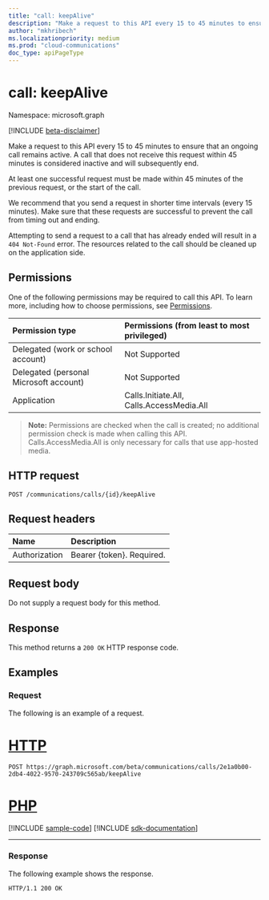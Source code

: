 ```yaml
---
title: "call: keepAlive"
description: "Make a request to this API every 15 to 45 minutes to ensure that an ongoing call remains active."
author: "mkhribech"
ms.localizationpriority: medium
ms.prod: "cloud-communications"
doc_type: apiPageType
---
```


# call: keepAlive

Namespace: microsoft.graph

[!INCLUDE [beta-disclaimer](../../includes/beta-disclaimer.md)]

Make a request to this API every 15 to 45 minutes to ensure that an ongoing call remains active. A call that does not receive this request within 45 minutes is considered inactive and will subsequently end.

At least one successful request must be made within 45 minutes of the previous request, or the start of the call.

We recommend that you send a request in shorter time intervals (every 15 minutes). Make sure that these requests are successful to prevent the call from timing out and ending.

Attempting to send a request to a call that has already ended will result in a `404 Not-Found` error. The resources related to the call should be cleaned up on the application side.

## Permissions
One of the following permissions may be required to call this API. To learn more, including how to choose permissions, see [Permissions](/graph/permissions-reference).

| Permission type | Permissions (from least to most privileged) |
| :-------------- | :------------------------------------------ |
| Delegated (work or school account)     | Not Supported        |
| Delegated (personal Microsoft account) | Not Supported        |
| Application     | Calls.Initiate.All, Calls.AccessMedia.All |

> **Note:** Permissions are checked when the call is created; no additional permission check is made when calling this API. Calls.AccessMedia.All is only necessary for calls that use app-hosted media.

## HTTP request
<!-- { "blockType": "ignored" } -->
```http
POST /communications/calls/{id}/keepAlive
```


## Request headers
| Name          | Description               |
|:--------------|:--------------------------|
| Authorization | Bearer {token}. Required. |

## Request body
Do not supply a request body for this method.

## Response
This method returns a `200 OK` HTTP response code.

## Examples

### Request
The following is an example of a request.


# [HTTP](#tab/http)
<!-- {
  "blockType": "request",
  "name": "keep-alive"
}-->

```http
POST https://graph.microsoft.com/beta/communications/calls/2e1a0b00-2db4-4022-9570-243709c565ab/keepAlive
```

# [PHP](#tab/php)
[!INCLUDE [sample-code](../includes/snippets/php/keep-alive-php-snippets.md)]
[!INCLUDE [sdk-documentation](../includes/snippets/snippets-sdk-documentation-link.md)]

---


### Response
The following example shows the response.
<!-- {
  "blockType": "response",
  "name": "keep-alive"
} -->
```http
HTTP/1.1 200 OK
```


<!--
{
  "type": "#page.annotation",
  "description": "call: keepAlive",
  "keywords": "",
  "section": "documentation",
  "tocPath": "",
  "suppressions": [
  ]
}
-->


